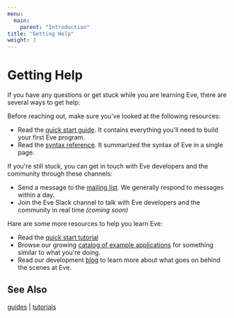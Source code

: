 ```yaml
---
menu:
  main:
    parent: "Introduction"
title: "Getting Help"
weight: 3
---
```


# Getting Help

If you have any questions or get stuck while you are learning Eve, there are several ways to get help:

Before reaching out, make sure you've looked at the following resources:

- Read the [quick start guide](../../guides/quickstart). It contains everything you'll need to build your first Eve program.
- Read the [syntax reference](https://witheve.github.io/assets/docs/SyntaxReference.pdf). It summarized the syntax of Eve in a single page.

If you're still stuck, you can get in touch with Eve developers and the community through these channels:

- Send a message to the [mailing list](https://groups.google.com/forum/#!forum/eve-talk). We generally respond to messages within a day.
- Join the Eve Slack channel to talk with Eve developers and the community in real time _(coming soon)_

Hare are some more resources to help you learn Eve:

- Read the [quick start tutorial](https://github.com/witheve/docs/blob/master/drafts/guides/quickstart.md)
- Browse our growing [catalog of example applications](https://github.com/witheve/Eve/tree/master/examples) for something similar to what you're doing.
- Read our development [blog](http://incidentalcomplexity.com) to learn more about what goes on behind the scenes at Eve.

## See Also

[guides](../../guides) | [tutorials](../../tutorials)